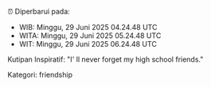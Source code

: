 ⏰ Diperbarui pada:
- WIB: Minggu, 29 Juni 2025 04.24.48 UTC
- WITA: Minggu, 29 Juni 2025 05.24.48 UTC
- WIT: Minggu, 29 Juni 2025 06.24.48 UTC

Kutipan Inspiratif:
"I' ll never forget my high school friends."


Kategori: friendship

